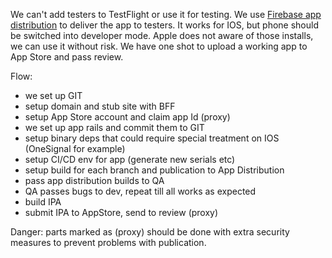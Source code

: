 We can't add testers to TestFlight or use it for testing.
We use [Firebase app distribution](https://firebase.google.com/docs/app-distribution) to deliver the app to testers. It works for IOS, but phone should be switched into developer mode. Apple does not aware of those installs, we can use it without risk.
We have one shot to upload a working app to App Store and pass review.

Flow:
- we set up GIT
- setup domain and stub site with BFF
- setup App Store account and claim app Id (proxy)
- we set up app rails and commit them to GIT
- setup binary deps that could require special treatment on IOS (OneSignal for example)
- setup CI/CD env for app (generate new serials etc)
- setup build for each branch and publication to App Distribution
- pass app distribution builds to QA
- QA passes bugs to dev, repeat till all works as expected
- build IPA
- submit IPA to AppStore, send to review (proxy)

Danger: parts marked as (proxy) should be done with extra security measures to prevent problems with publication.
